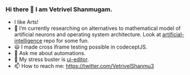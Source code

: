 ### Hi there 👋 I am Vetrivel Shanmugam.

- I like Arts!
- 🌱 I’m currently researching on alternatives to mathematical model of artificial neurons and operating system architecture. Look at [artificial-intelligence](https://github.com/imvetri/artificial-intelligence) repo for some fun.
- 😃 I made cross iframe testing possible in codeceptJS.
- 💬 Ask me about automations.
- 🚶 My stress buster is [ui-editor](https://github.com/imvetri/ui-editor).
- 📫 How to reach me: https://twitter.com/VetrivelShanmu3
